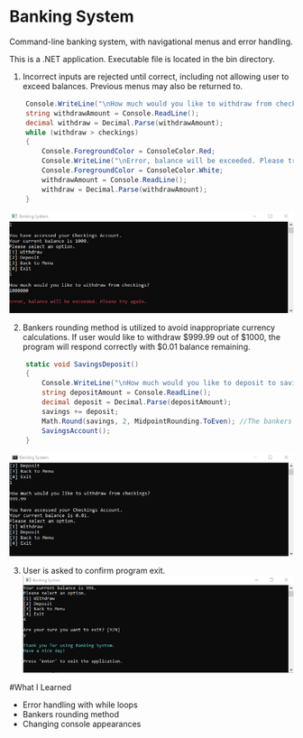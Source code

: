 # Banking System
Command-line banking system, with navigational menus and error handling.

This is a .NET application. Executable file is located in the bin directory.

1. Incorrect inputs are rejected until correct, including not allowing user to exceed balances. Previous menus may also be returned to.
```csharp
    Console.WriteLine("\nHow much would you like to withdraw from checkings?");
    string withdrawAmount = Console.ReadLine();
    decimal withdraw = Decimal.Parse(withdrawAmount);
    while (withdraw > checkings)
    {
        Console.ForegroundColor = ConsoleColor.Red;
        Console.WriteLine("\nError, balance will be exceeded. Please try again.");
        Console.ForegroundColor = ConsoleColor.White;
        withdrawAmount = Console.ReadLine();
        withdraw = Decimal.Parse(withdrawAmount);
    }
```
![Error Message](error-message.png)

2. Bankers rounding method is utilized to avoid inappropriate currency calculations.
If user would like to withdraw $999.99 out of $1000, the program will respond correctly with $0.01 balance remaining.
```csharp
    static void SavingsDeposit()
    {
        Console.WriteLine("\nHow much would you like to deposit to savings?");
        string depositAmount = Console.ReadLine();
        decimal deposit = Decimal.Parse(depositAmount);
        savings += deposit;
        Math.Round(savings, 2, MidpointRounding.ToEven); //The bankers rounding method
        SavingsAccount();
    }
```
![Bankers Rounding Method](bankers-rounding.png)

3. User is asked to confirm program exit.
![Exiting Program](exit-program.png)

#What I Learned
- Error handling with while loops
- Bankers rounding method
- Changing console appearances
